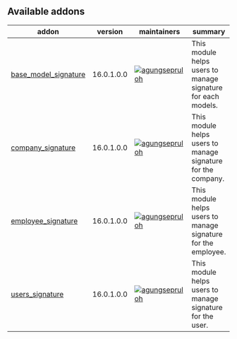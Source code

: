 [//]: # (addons)

Available addons
----------------
addon | version | maintainers | summary
--- | --- | --- | ---
[base_model_signature](base_model_signature/) | 16.0.1.0.0 | [![agungsepruloh](https://github.com/agungsepruloh.png?size=30px)](https://github.com/agungsepruloh) | This module helps users to manage signature for each models.
[company_signature](company_signature/) | 16.0.1.0.0 | [![agungsepruloh](https://github.com/agungsepruloh.png?size=30px)](https://github.com/agungsepruloh) | This module helps users to manage signature for the company.
[employee_signature](employee_signature/) | 16.0.1.0.0 | [![agungsepruloh](https://github.com/agungsepruloh.png?size=30px)](https://github.com/agungsepruloh) | This module helps users to manage signature for the employee.
[users_signature](users_signature/) | 16.0.1.0.0 | [![agungsepruloh](https://github.com/agungsepruloh.png?size=30px)](https://github.com/agungsepruloh) | This module helps users to manage signature for the user.

[//]: # (end addons)
